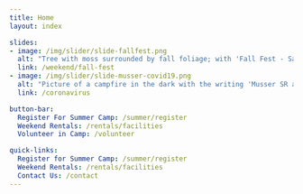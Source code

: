 ```yaml
---
title: Home
layout: index

slides:
- image: /img/slider/slide-fallfest.png
  alt: "Tree with moss surrounded by fall foliage; with 'Fall Fest - Saturdays, October 10-31'"
  link: /weekend/fall-fest
- image: /img/slider/slide-musser-covid19.png
  alt: "Picture of a campfire in the dark with the writing 'Musser SR and COVID-19'"
  link: /coronavirus

button-bar:
  Register For Summer Camp: /summer/register
  Weekend Rentals: /rentals/facilities
  Volunteer in Camp: /volunteer

quick-links:
  Register for Summer Camp: /summer/register
  Weekend Rentals: /rentals/facilities
  Contact Us: /contact
---
```

